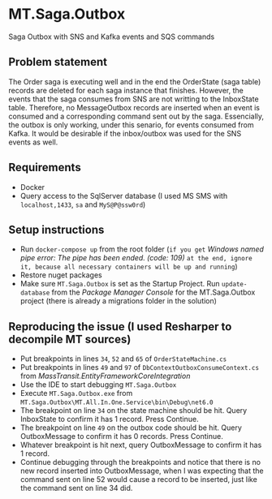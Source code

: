 # MT.Saga.Outbox
Saga Outbox with SNS and Kafka events and SQS commands

## Problem statement
The Order saga is executing well and in the end the OrderState (saga table) records are deleted for each saga instance that finishes. However, the events that the saga consumes from SNS are not writting to the InboxState table. Therefore, no MessageOutbox records are inserted when an event is consumed and a corresponding command sent out by the saga. Essencially, the outbox is only working, under this senario, for events consumed from Kafka. It would be desirable if the inbox/outbox was used for the SNS events as well.

## Requirements
- Docker
- Query access to the SqlServer database (I used MS SMS with `localhost,1433`, `sa` and `MyS@P@ssw0rd`)

## Setup instructions
- Run `docker-compose up` from the root folder (`if you get` *Windows named pipe error: The pipe has been ended. (code: 109)* `at the end, ignore it, because all necessary containers will be up and running`)
- Restore nuget packages
- Make sure `MT.Saga.Outbox` is set as the Startup Project. Run `update-database` from the *Package Manager Console* for the MT.Saga.Outbox project (there is already a migrations folder in the solution)

## Reproducing the issue (I used Resharper to decompile MT sources)
- Put breakpoints in lines `34`, `52` and `65` of `OrderStateMachine.cs`
- Put breakpoints in lines `49` and `97` of `DbContextOutboxConsumeContext.cs` from *MassTransit.EntityFrameworkCoreIntegration*
- Use the IDE to start debugging `MT.Saga.Outbox`
- Execute `MT.Saga.Outbox.exe` from `MT.Saga.Outbox\MT.All.In.One.Service\bin\Debug\net6.0`
- The breakpoint on line `34` on the state machine should be hit. Query InboxState to confirm it has 1 record. Press Continue.
- The breakpoint on line `49` on the outbox code should be hit. Query OutboxMessage to confirm it has 0 records. Press Continue.
- Whatever breakpoint is hit next, query OutboxMessage to confirm it has 1 record.
- Continue debugging through the breakpoints and notice that there is no new record inserted into OutboxMessage, when I was expecting that the command sent on line 52 would cause a record to be inserted, just like the command sent on line 34 did.
